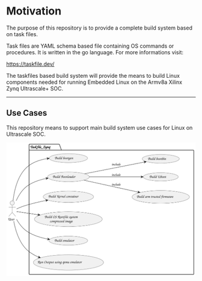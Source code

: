 # Motivation

The purpose of this repository is to provide a complete build system based on task files.

Task files are YAML schema based file containing OS commands or procedures. It is written
in the go language. For more informations visit:

https://taskfile.dev/

The taskfiles based build system will provide the means to build Linux components needed
for running Embedded Linux on the Armv8a Xilinx Zynq Ultrascale+ SOC.


---

## Use Cases

This repository means to support main build system use cases for Linux on Ultrascale SOC.

![Main use cases](files/Taskfile_Use_Cases.svg)







